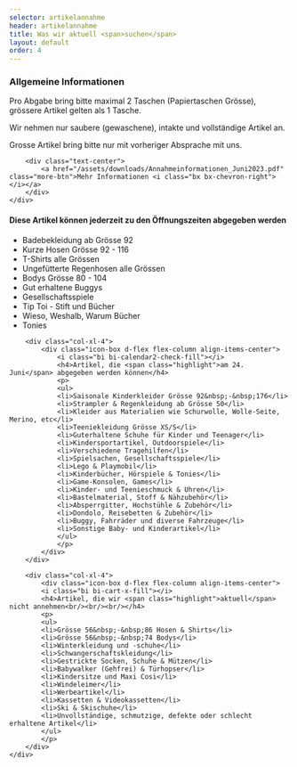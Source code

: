 ```yaml
---
selector: artikelannahme
header: artikelannahme
title: Was wir aktuell <span>suchen</span>
layout: default
order: 4
---
```


<div class="row gy-4">

  <div class="col-lg-4" data-aos="fade-up" data-aos-delay="100">
    <div class="artikelannahme-box">
        <h3>Allgemeine Informationen</h3>
        <p>
        Pro Abgabe bring bitte maximal 2 Taschen (Papiertaschen Grösse), grössere Artikel gelten als 1 Tasche. 
        </p>
        <p>Wir nehmen nur saubere (gewaschene), intakte und vollständige Artikel an. 
        </p>
        <p>Grosse Artikel bring bitte nur mit vorheriger Absprache mit uns.
        </p>
        
        <div class="text-center">
            <a href="/assets/downloads/Annahmeinformationen_Juni2023.pdf" class="more-btn">Mehr Informationen <i class="bx bx-chevron-right"></i></a>
        </div>
    </div>
  </div>

  <div class="col-lg-8 d-flex align-items-center">
    <div class="row gy-4">  
        <div class="col-xl-4">
            <div class="icon-box d-flex flex-column align-items-center">
                <i class="bi bi-bag-heart-fill"></i>
                <h4>Diese Artikel können <span class="highlight">jederzeit</span> zu den Öffnungszeiten abgegeben werden</h4>
                <p>
                <ul>
                <li>Badebekleidung ab Grösse 92</li>
                <li>Kurze Hosen Grösse 92&nbsp;-&nbsp;116</li>
                <li>T-Shirts alle Grössen</li>
                <li>Ungefütterte Regenhosen alle Grössen</li>
                <li>Bodys Grösse 80&nbsp;-&nbsp;104</li>
                <li>Gut erhaltene Buggys</li>
                <li>Gesellschaftsspiele</li>
                <li>Tip Toi - Stift und Bücher</li>
                <li>Wieso, Weshalb, Warum Bücher</li>
                <li>Tonies</li>
                </ul>
                </p>
            </div>
        </div>
    
        <div class="col-xl-4">
            <div class="icon-box d-flex flex-column align-items-center">
                <i class="bi bi-calendar2-check-fill"></i>
                <h4>Artikel, die <span class="highlight">am 24. Juni</span> abgegeben werden können</h4>
                <p>
                <ul>
                <li>Saisonale Kinderkleider Grösse 92&nbsp;-&nbsp;176</li>
                <li>Strampler & Regenkleidung ab Grösse 50</li>
                <li>Kleider aus Materialien wie Schurwolle, Wolle-Seite, Merino, etc</li>
                <li>Teeniekleidung Grösse XS/S</li>
                <li>Guterhaltene Schuhe für Kinder und Teenager</li>
                <li>Kindersportartikel, Outdoorspiele</li>
                <li>Verschiedene Tragehilfen</li>
                <li>Spielsachen, Gesellschaftsspiele</li>
                <li>Lego & Playmobil</li>
                <li>Kinderbücher, Hörspiele & Tonies</li>
                <li>Game-Konsolen, Games</li>
                <li>Kinder- und Teenieschmuck & Uhren</li>
                <li>Bastelmaterial, Stoff & Nähzubehör</li>
                <li>Absperrgitter, Hochstühle & Zubehör</li>
                <li>Dondolo, Reisebetten & Zubehör</li>
                <li>Buggy, Fahrräder und diverse Fahrzeuge</li>
                <li>Sonstige Baby- und Kinderartikel</li>
                </ul>
                </p>
            </div>
        </div>

        <div class="col-xl-4">
            <div class="icon-box d-flex flex-column align-items-center">
            <i class="bi bi-cart-x-fill"></i>
            <h4>Artikel, die wir <span class="highlight">aktuell</span> nicht annehmen<br/><br/><br/></h4>
            <p>
            <ul>
            <li>Grösse 56&nbsp;-&nbsp;86 Hosen & Shirts</li>
            <li>Grösse 56&nbsp;-&nbsp;74 Bodys</li>
            <li>Winterkleidung und -schuhe</li>
            <li>Schwangerschaftskleidung</li>
            <li>Gestrickte Socken, Schuhe & Mützen</li>
            <li>Babywalker (Gehfrei) & Türhopser</li>
            <li>Kindersitze und Maxi Cosi</li>
            <li>Windeleimer</li>
            <li>Werbeartikel</li>
            <li>Kassetten & Videokassetten</li>
            <li>Ski & Skischuhe</li>
            <li>Unvollständige, schmutzige, defekte oder schlecht erhaltene Artikel</li>
            </ul>
            </p>
        </div>
    </div>
  </div>
  </div>
</div>

